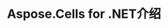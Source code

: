 ﻿---
title: Aspose.Cells for .NET介绍
type: docs
weight: 10
url: /zh/net/introduction-of-aspose-cells-for-net/
---
